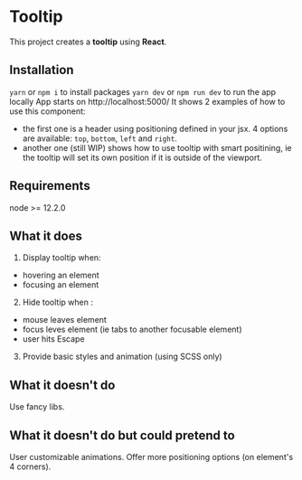 # Tooltip

This project creates a **tooltip** using **React**.

## Installation

`yarn` or `npm i` to install packages
`yarn dev` or `npm run dev` to run the app locally
App starts on http://localhost:5000/
It shows 2 examples of how to use this component:

- the first one is a header using positioning defined in your jsx. 4 options are available: `top`, `bottom`, `left` and `right`.
- another one (still WIP) shows how to use tooltip with smart positining, ie the tooltip will set its own position if it is outside of the viewport.

## Requirements

node >= 12.2.0

## What it does

1. Display tooltip when:

- hovering an element
- focusing an element

2. Hide tooltip when :

- mouse leaves element
- focus leves element (ie tabs to another focusable element)
- user hits Escape

3. Provide basic styles and animation (using SCSS only)

## What it doesn't do

Use fancy libs.

## What it doesn't do but could pretend to

User customizable animations.
Offer more positioning options (on element's 4 corners).
